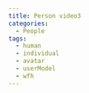 ```yaml
---
title: Person video3
categories:
  - People
tags:
  - human
  - individual
  - avatar
  - userModel
  - wfh
---
```

